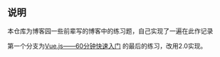 ## 说明

本仓库为博客园一些前辈写的博客中的练习题，自己实现了一遍在此作记录

第一个分支为[Vue.js——60分钟快速入门](https://www.cnblogs.com/keepfool/p/5619070.html) 的最后的练习，改用2.0实现。
